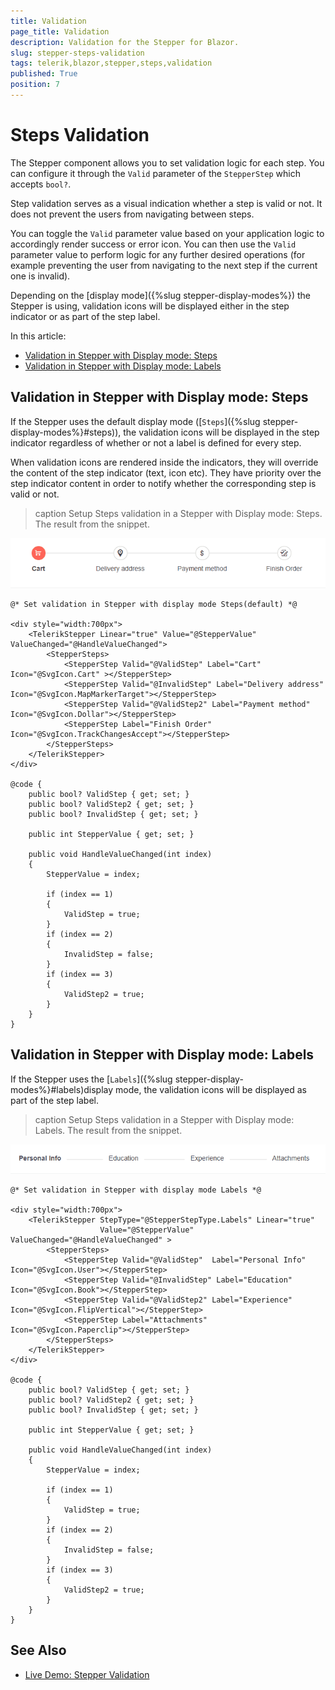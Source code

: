 ```yaml
---
title: Validation
page_title: Validation
description: Validation for the Stepper for Blazor.
slug: stepper-steps-validation
tags: telerik,blazor,stepper,steps,validation
published: True
position: 7
---
```


# Steps Validation

The Stepper component allows you to set validation logic for each step. You can configure it through the `Valid` parameter of the `StepperStep` which accepts `bool?`.

Step validation serves as a visual indication whether a step is valid or not. It does not prevent the users from navigating between steps.

You can toggle the `Valid` parameter value based on your application logic to accordingly render success or error icon. You can then use the `Valid` parameter value to perform logic for any further desired operations (for example preventing the user from navigating to the next step if the current one is invalid).

Depending on the [display mode]({%slug stepper-display-modes%}) the Stepper is using, validation icons will be displayed either in the step indicator or as part of the step label.


In this article:

* [Validation in Stepper with Display mode: Steps](#validation-in-stepper-with-display-mode-steps)
* [Validation in Stepper with Display mode: Labels](#validation-in-stepper-with-display-mode-labels)

## Validation in Stepper with Display mode: Steps

If the Stepper uses the default display mode ([`Steps`]({%slug stepper-display-modes%}#steps)), the validation icons will be displayed in the step indicator regardless of whether or not a label is defined for every step.

When validation icons are rendered inside the indicators, they will override the content of the step indicator (text, icon etc). They have priority over the step indicator content in order to notify whether the corresponding step is valid or not.

>caption Setup Steps validation in a Stepper with Display mode: Steps. The result from the snippet.

![Validation for Steps](images/validation-for-steps-example.gif)

````CSHTML
@* Set validation in Stepper with display mode Steps(default) *@

<div style="width:700px">
    <TelerikStepper Linear="true" Value="@StepperValue" ValueChanged="@HandleValueChanged">
        <StepperSteps>
            <StepperStep Valid="@ValidStep" Label="Cart" Icon="@SvgIcon.Cart" ></StepperStep>
            <StepperStep Valid="@InvalidStep" Label="Delivery address" Icon="@SvgIcon.MapMarkerTarget"></StepperStep>
            <StepperStep Valid="@ValidStep2" Label="Payment method" Icon="@SvgIcon.Dollar"></StepperStep>
            <StepperStep Label="Finish Order" Icon="@SvgIcon.TrackChangesAccept"></StepperStep>
        </StepperSteps>
    </TelerikStepper>
</div>

@code {
    public bool? ValidStep { get; set; }
    public bool? ValidStep2 { get; set; }
    public bool? InvalidStep { get; set; }

    public int StepperValue { get; set; }

    public void HandleValueChanged(int index)
    {
        StepperValue = index;

        if (index == 1)
        {
            ValidStep = true;
        }
        if (index == 2)
        {
            InvalidStep = false;
        }
        if (index == 3)
        {
            ValidStep2 = true;
        }
    }
}
````

## Validation in Stepper with Display mode: Labels

If the Stepper uses the [`Labels`]({%slug stepper-display-modes%}#labels)display mode, the validation icons will be displayed as part of the step label.

>caption Setup Steps validation in a Stepper with Display mode: Labels. The result from the snippet.

![Validation for Labels](images/validation-for-labels-example.gif)

````CSHTML
@* Set validation in Stepper with display mode Labels *@

<div style="width:700px">
    <TelerikStepper StepType="@StepperStepType.Labels" Linear="true" 
                    Value="@StepperValue" ValueChanged="@HandleValueChanged" >
        <StepperSteps>
            <StepperStep Valid="@ValidStep"  Label="Personal Info" Icon="@SvgIcon.User"></StepperStep>
            <StepperStep Valid="@InvalidStep" Label="Education" Icon="@SvgIcon.Book"></StepperStep>
            <StepperStep Valid="@ValidStep2" Label="Experience" Icon="@SvgIcon.FlipVertical"></StepperStep>
            <StepperStep Label="Attachments" Icon="@SvgIcon.Paperclip"></StepperStep>
        </StepperSteps>
    </TelerikStepper>
</div>

@code {
    public bool? ValidStep { get; set; }
    public bool? ValidStep2 { get; set; }
    public bool? InvalidStep { get; set; }

    public int StepperValue { get; set; }

    public void HandleValueChanged(int index)
    {
        StepperValue = index;

        if (index == 1)
        {
            ValidStep = true;
        }
        if (index == 2)
        {
            InvalidStep = false;
        }
        if (index == 3)
        {
            ValidStep2 = true;
        }
    }
}
````


## See Also

  * [Live Demo: Stepper Validation](https://demos.telerik.com/blazor-ui/stepper/validation)